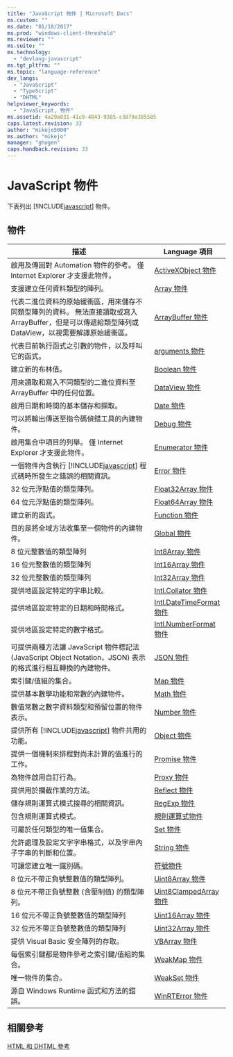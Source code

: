 ```yaml
---
title: "JavaScript 物件 | Microsoft Docs"
ms.custom: ""
ms.date: "01/18/2017"
ms.prod: "windows-client-threshold"
ms.reviewer: ""
ms.suite: ""
ms.technology: 
  - "devlang-javascript"
ms.tgt_pltfrm: ""
ms.topic: "language-reference"
dev_langs: 
  - "JavaScript"
  - "TypeScript"
  - "DHTML"
helpviewer_keywords: 
  - "JavaScript, 物件"
ms.assetid: 4a29a831-41c9-4843-9385-c3879e385585
caps.latest.revision: 33
author: "mikejo5000"
ms.author: "mikejo"
manager: "ghogen"
caps.handback.revision: 33
---
```

# JavaScript 物件
下表列出 [!INCLUDE[javascript](../../javascript/includes/javascript-md.md)] 物件。  
  
## 物件  
  
|描述|Language 項目|  
|--------|-----------------|  
|啟用及傳回對 Automation 物件的參考。  僅 Internet Explorer 才支援此物件。|[ActiveXObject 物件](../../javascript/reference/activexobject-object-javascript.md)|  
|支援建立任何資料類型的陣列。|[Array 物件](../../javascript/reference/array-object-javascript.md)|  
|代表二進位資料的原始緩衝區，用來儲存不同類型陣列的資料。  無法直接讀取或寫入 ArrayBuffer，但是可以傳遞給類型陣列或 DataView，以視需要解譯原始緩衝區。|[ArrayBuffer 物件](../../javascript/reference/arraybuffer-object.md)|  
|代表目前執行函式之引數的物件，以及呼叫它的函式。|[arguments 物件](../../javascript/reference/arguments-object-javascript.md)|  
|建立新的布林值。|[Boolean 物件](../../javascript/reference/boolean-object-javascript.md)|  
|用來讀取和寫入不同類型的二進位資料至 ArrayBuffer 中的任何位置。|[DataView 物件](../../javascript/reference/dataview-object.md)|  
|啟用日期和時間的基本儲存和擷取。|[Date 物件](../../javascript/reference/date-object-javascript.md)|  
|可以將輸出傳送至指令碼偵錯工具的內建物件。|[Debug 物件](../../javascript/reference/debug-object-javascript.md)|  
|啟用集合中項目的列舉。  僅 Internet Explorer 才支援此物件。|[Enumerator 物件](../../javascript/reference/enumerator-object-javascript.md)|  
|一個物件內含執行 [!INCLUDE[javascript](../../javascript/includes/javascript-md.md)] 程式碼時所發生之錯誤的相關資訊。|[Error 物件](../../javascript/reference/error-object-javascript.md)|  
|32 位元浮點值的類型陣列。|[Float32Array 物件](../../javascript/reference/float32array-object.md)|  
|64 位元浮點值的類型陣列。|[Float64Array 物件](../../javascript/reference/float64array-object.md)|  
|建立新的函式。|[Function 物件](../../javascript/reference/function-object-javascript.md)|  
|目的是將全域方法收集至一個物件的內建物件。|[Global 物件](../../javascript/reference/global-object-javascript.md)|  
|8 位元整數值的類型陣列|[Int8Array 物件](../../javascript/reference/int8array-object.md)|  
|16 位元整數值的類型陣列|[Int16Array 物件](../../javascript/reference/int16array-object.md)|  
|32 位元整數值的類型陣列|[Int32Array 物件](../../javascript/reference/int32array-object.md)|  
|提供地區設定特定的字串比較。|[Intl.Collator 物件](../../javascript/reference/intl-collator-object-javascript.md)|  
|提供地區設定特定的日期和時間格式。|[Intl.DateTimeFormat 物件](../../javascript/reference/intl-datetimeformat-object-javascript.md)|  
|提供地區設定特定的數字格式。|[Intl.NumberFormat 物件](../../javascript/reference/intl-numberformat-object-javascript.md)|  
|可提供兩種方法讓 JavaScript 物件標記法 \(JavaScript Object Notation，JSON\) 表示的格式進行相互轉換的內建物件。|[JSON 物件](../../javascript/reference/json-object-javascript.md)|  
|索引鍵\/值組的集合。|[Map 物件](../../javascript/reference/map-object-javascript.md)|  
|提供基本數學功能和常數的內建物件。|[Math 物件](../../javascript/reference/math-object-javascript.md)|  
|數值常數之數字資料類型和預留位置的物件表示。|[Number 物件](../../javascript/reference/number-object-javascript.md)|  
|提供所有 [!INCLUDE[javascript](../../javascript/includes/javascript-md.md)] 物件共用的功能。|[Object 物件](../../javascript/reference/object-object-javascript.md)|  
|提供一個機制來排程對尚未計算的值進行的工作。|[Promise 物件](../../javascript/reference/promise-object-javascript.md)|  
|為物件啟用自訂行為。|[Proxy 物件](../../javascript/reference/proxy-object-javascript.md)|  
|提供用於攔截作業的方法。|[Reflect 物件](../../javascript/reference/reflect-object-javascript.md)|  
|儲存規則運算式模式搜尋的相關資訊。|[RegExp 物件](../../javascript/reference/regexp-object-javascript.md)|  
|包含規則運算式模式。|[規則運算式物件](../../javascript/reference/regular-expression-object-javascript.md)|  
|可屬於任何類型的唯一值集合。|[Set 物件](../../javascript/reference/set-object-javascript.md)|  
|允許處理及設定文字字串格式，以及字串內子字串的判斷和位置。|[String 物件](../../javascript/reference/string-object-javascript.md)|  
|可讓您建立唯一識別碼。|[符號物件](../../javascript/reference/symbol-object-javascript.md)|  
|8 位元不帶正負號整數值的類型陣列。|[Uint8Array 物件](../../javascript/reference/uint8array-object.md)|  
|8 位元不帶正負號整數 \(含壓制值\) 的類型陣列。|[Uint8ClampedArray 物件](../../javascript/reference/uint8clampedarray-object-javascript.md)|  
|16 位元不帶正負號整數值的類型陣列|[Uint16Array 物件](../../javascript/reference/uint16array-object.md)|  
|32 位元不帶正負號整數值的類型陣列|[Uint32Array 物件](../../javascript/reference/uint32array-object.md)|  
|提供 Visual Basic 安全陣列的存取。|[VBArray 物件](../../javascript/reference/vbarray-object-javascript.md)|  
|每個索引鍵都是物件參考之索引鍵\/值組的集合。|[WeakMap 物件](../../javascript/reference/weakmap-object-javascript.md)|  
|唯一物件的集合。|[WeakSet 物件](../../javascript/reference/weakset-object-javascript.md)|  
|源自 Windows Runtime 函式和方法的錯誤。|[WinRTError 物件](../../javascript/reference/winrterror-object-javascript.md)|  
  
## 相關參考  
 [HTML 和 DHTML 參考](http://go.microsoft.com/fwlink/?LinkId=148095)